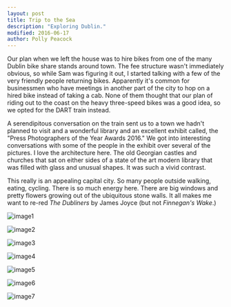 ```yaml
---
layout: post
title: Trip to the Sea
description: "Exploring Dublin."
modified: 2016-06-17
author: Polly Peacock
---
```


Our plan when we left the house was to hire bikes from one of the many Dublin bike share stands around town. The fee structure wasn't immediately obvious, so while Sam was figuring it out, I started talking with a few of the very friendly people returning bikes. Apparently it's common for businessmen who have meetings in another part of the city to hop on a hired bike instead of taking a cab. None of them thought that our plan of riding out to the coast on the heavy three-speed bikes was a good idea, so we opted for the DART train instead.

A serendipitous conversation on the train sent us to a town we hadn't planned to visit and a wonderful library and an excellent exhibit called, the "Press Photographers of the Year Awards 2016." We got into interesting conversations with some of the people in the exhibit over several of the pictures. I love the architecture here. The old Georgian castles and churches that sat on either sides of a state of the art modern library that was filled with glass and unusual shapes. It was such a vivid contrast.

This really is an appealing capital city. So many people outside walking, eating, cycling. There is so much energy here. There are big windows and pretty flowers growing out of the ubiquitous stone walls. It all makes me want to re-red *The Dubliners* by James Joyce (but not *Finnegan's Wake*.)

![image1](/images/day3-1.JPG)

![image2](/images/day3-2.JPG)

![image3](/images/day3-3.JPG)

![image4](/images/day3-4.jpg)

![image5](/images/day3-5.JPG)

![image6](/images/day3-6.jpg )

![image7](/images/day3-7.JPG)
